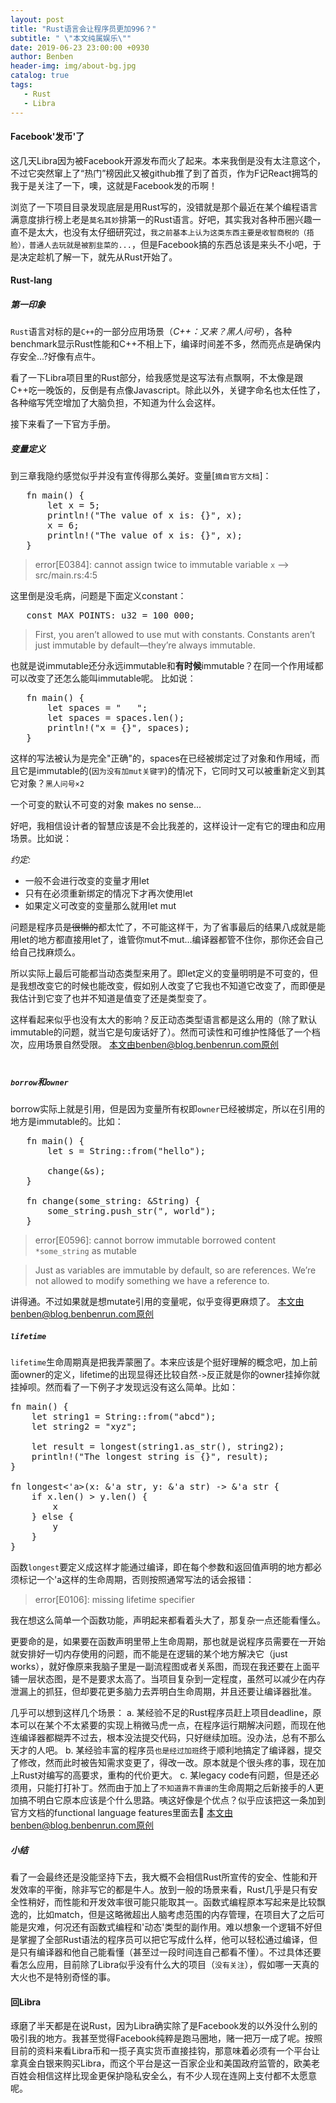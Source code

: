 ```yaml
---
layout: post
title: "Rust语言会让程序员更加996？"
subtitle: " \"本文纯属娱乐\""
date: 2019-06-23 23:00:00 +0930
author: Benben
header-img: img/about-bg.jpg
catalog: true
tags:
   - Rust
   - Libra
---
```


#### Facebook'发币'了

这几天Libra因为被Facebook开源发布而火了起来。本来我倒是没有太注意这个，不过它突然窜上了“热门”榜因此又被github推了到了首页，作为F记React拥笃的我于是关注了一下，噢，这就是Facebook发的币啊！

浏览了一下项目目录发现底层是用Rust写的，没错就是那个最近在某个编程语言满意度排行榜上老是`莫名其妙`排第一的Rust语言。好吧，其实我对各种币圈兴趣一直不是太大，也没有太仔细研究过，`我之前基本上认为这类东西主要是收智商税的（捂脸），普通人去玩就是被割韭菜的...`，但是Facebook搞的东西总该是来头不小吧，于是决定趁机了解一下，就先从Rust开始了。

#### Rust-lang

##### 第一印象

`Rust`语言对标的是`C++`的一部分应用场景（_C++：又来？黑人问号_），各种benchmark显示Rust性能和C++不相上下，编译时间差不多，然而亮点是确保内存安全...?好像有点牛。

看了一下Libra项目里的Rust部分，给我感觉是这写法有点飘啊，不太像是跟C++吃一晚饭的，反倒是有点像Javascript。除此以外，关键字命名也太任性了，各种缩写凭空增加了大脑负担，不知道为什么会这样。

接下来看了一下官方手册。

##### 变量定义

到三章我隐约感觉似乎并没有宣传得那么美好。变量[`摘自官方文档`]：
<pre>
   fn main() {
       let x = 5;
       println!("The value of x is: {}", x);
       x = 6;
       println!("The value of x is: {}", x);
   }
</pre>

> error[E0384]: cannot assign twice to immutable variable `x`
--> src/main.rs:4:5

这里倒是没毛病，问题是下面定义constant：
<pre>
   const MAX_POINTS: u32 = 100_000;
</pre>

> First, you aren’t allowed to use mut with constants. Constants aren’t just immutable by default—they’re always immutable.

也就是说immutable还分永远immutable和**有时候**immutable？在同一个作用域都可以改变了还怎么能叫immutable呢。
比如说：
<pre>
   fn main() {
       let spaces = "   ";
       let spaces = spaces.len();
       println!("x = {}", spaces);
   }
</pre>

这样的写法被认为是完全"正确"的，spaces在已经被绑定过了对象和作用域，而且它是immutable的(`因为没有加mut关键字`)的情况下，它同时又可以被重新定义到其它对象？`黑人问号×2`

一个可变的默认不可变的对象 makes no sense...

好吧，我相信设计者的智慧应该是不会比我差的，这样设计一定有它的理由和应用场景。比如说：

_约定:_
- 一般不会进行改变的变量才用let
- 只有在必须重新绑定的情况下才再次使用let
- 如果定义可改变的变量那么就用let mut

问题是程序员<s>是很懒的</s>都太忙了，不可能这样干，为了省事最后的结果八成就是能用let的地方都直接用let了，谁管你mut不mut...编译器都管不住你，那你还会自己给自己找麻烦么。

所以实际上最后可能都当动态类型来用了。即let定义的变量明明是不可变的，但是我想改变它的时候也能改变，假如别人改变了它我也不知道它改变了，而即便是我估计到它变了也并不知道是值变了还是类型变了。

这样看起来似乎也没有太大的影响？反正动态类型语言都是这么用的（除了默认immutable的问题，就当它是句废话好了）。然而可读性和可维护性降低了一个档次，应用场景自然受限。
<span style="color: rgba(0,0,0,0)">本文由benben@blog.benbenrun.com原创，转载请注明来源。</span>

##### `borrow`和`owner`

borrow实际上就是引用，但是因为变量所有权即`owner`已经被绑定，所以在引用的地方是immutable的。比如：

<pre>
   fn main() {
       let s = String::from("hello");

       change(&s);
   }

   fn change(some_string: &String) {
       some_string.push_str(", world");
   }
</pre>

> error[E0596]: cannot borrow immutable borrowed content `*some_string` as mutable

> Just as variables are immutable by default, so are references. We’re not allowed to modify something we have a reference to.

讲得通。不过如果就是想mutate引用的变量呢，似乎变得更麻烦了。
<span style="color: rgba(0,0,0,0)">本文由benben@blog.benbenrun.com原创，转载请注明来源。</span>
##### `lifetime`

`lifetime`生命周期真是把我弄蒙圈了。本来应该是个挺好理解的概念吧，加上前面owner的定义，lifetime的出现显得还比较自然`->`反正就是你的owner挂掉你就挂掉呗。然而看了一下例子才发现远没有这么简单。比如：

<pre>
fn main() {
    let string1 = String::from("abcd");
    let string2 = "xyz";

    let result = longest(string1.as_str(), string2);
    println!("The longest string is {}", result);
}

fn longest<'a>(x: &'a str, y: &'a str) -> &'a str {
    if x.len() > y.len() {
        x
    } else {
        y
    }
}
</pre>

函数`longest`要定义成这样才能通过编译，即在每个参数和返回值声明的地方都必须标记一个'a这样的生命周期，否则按照通常写法的话会报错：

> error[E0106]: missing lifetime specifier

我在想这么简单一个函数功能，声明起来都看着头大了，那复杂一点还能看懂么。

更要命的是，如果要在函数声明里带上生命周期，那也就是说程序员需要在一开始就安排好一切内存使用的问题，而不能是在逻辑的某个地方解决它（just works），就好像原来我脑子里是一副流程图或者关系图，而现在我还要在上面平铺一层状态图，是不是要求太高了。当项目复杂到一定程度，虽然可以减少在内存泄漏上的抓狂，但却要花更多脑力去弄明白生命周期，并且还要让编译器批准。

几乎可以想到这样几个场景：
a. 某经验不足的Rust程序员赶上项目deadline，原本可以在某个不太紧要的实现上稍微马虎一点，在程序运行期解决问题，而现在他连编译器都糊弄不过去，根本没法提交代码，只好继续加班。没办法，总有不那么天才的人吧。
b. 某经验丰富的程序员`也是经过加班`终于顺利地搞定了编译器，提交了修改，然而此时被告知需求变更了，得改一改。原本就是个很头疼的事，现在加上Rust对编写的高要求，重构的代价更大。
c. 某legacy code有问题，但是还必须用，只能打打补丁。然而由于加上了`不知道靠不靠谱的`生命周期之后新接手的人更加搞不明白它原本应该是个什么思路。咦这好像是个优点？似乎应该把这一条加到官方文档的functional language features里面去🤣
<span style="color: rgba(0,0,0,0)">本文由benben@blog.benbenrun.com原创，转载请注明来源。</span>
##### 小结

看了一会最终还是没能坚持下去，我大概不会相信Rust所宣传的安全、性能和开发效率的平衡，除非写它的都是牛人。放到一般的场景来看，Rust几乎是只有安全性稍好，而性能和开发效率很可能只能取其一。函数式编程原本写起来是比较飘逸的，比如match，但是这略微超出人脑考虑范围的内存管理，在项目大了之后可能是灾难，何况还有函数式编程和'动态'类型的副作用。难以想象一个逻辑不好但是掌握了全部Rust语法的程序员可以把它写成什么样，他可以轻松通过编译，但是只有编译器和他自己能看懂（甚至过一段时间连自己都看不懂）。不过具体还要看怎么应用，目前除了Libra似乎没有什么大的项目（`没有关注`），假如哪一天真的大火也不是特别奇怪的事。

#### 回Libra

琢磨了半天都是在说Rust，因为Libra确实除了是Facebook发的以外没什么别的吸引我的地方。我甚至觉得Facebook纯粹是跑马圈地，赌一把万一成了呢。按照目前的资料来看Libra币和一揽子真实货币直接挂钩，那意味着必须有一个平台让拿真金白银来购买Libra，而这个平台是这一百家企业和美国政府监管的，欧美老百姓会相信这样比现金更保护隐私安全么，有不少人现在连网上支付都不太愿意呢。

